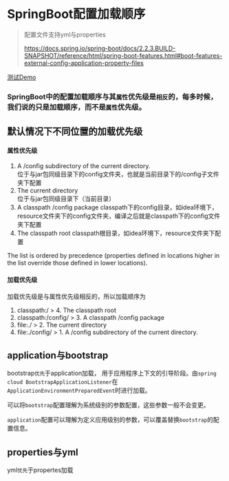 # SpringBoot配置加载顺序

> 配置文件支持yml与properties
>
> https://docs.spring.io/spring-boot/docs/2.2.3.BUILD-SNAPSHOT/reference/html/spring-boot-features.html#boot-features-external-config-application-property-files

[测试Demo](https://github.com/zhangmingshuang/testing/tree/master/spring-boot-config-load)

### SpringBoot中的配置加载顺序与其`属性`优先级是`相反`的，每多时候，我们说的只是加载顺序，而不是`属性`优先级。

## 默认情况下不同位置的加载优先级

#### 属性优先级
1. A /config subdirectory of the current directory.     
位于与jar包同级目录下的config文件夹，也就是当前目录下的/config子文件夹下配置
2. The current directory  
位于与jar包同级目录下（当前目录）
3. A classpath /config package
classpath下的config目录，如idea环境下，resource文件夹下的config文件夹，编译之后就是classpath下的config文件夹下配置
4. The classpath root
classpath根目录，如idea环境下，resource文件夹下配置

The list is ordered by precedence (properties defined in locations higher in the list override those defined in lower locations).

#### 加载优先级
加载优先级是与属性优先级相反的，所以加载顺序为
1. classpath:/ > 4. The classpath root
2. classpath:/config/ > 3. A classpath /config package
3. file:./ > 2. The current directory  
4. file:./config/ > 1. A /config subdirectory of the current directory.     


## application与bootstrap

bootstrap`优先`于application加载， 用于应用程序上下文的引导阶段。由`spring cloud BootstrapApplicationListener`在`ApplicationEnvironmentPreparedEvent`时进行加载。

可以将`bootstrap`配置理解为系统级别的参数配置，这些参数一般不会变更。

`application`配置可以理解为定义应用级别的参数，可以覆盖替换`bootstrap`的配置信息。


## properties与yml
yml`优先`于propertes加载
